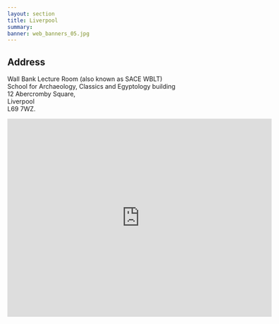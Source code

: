 ```yaml
---
layout: section
title: Liverpool
summary: 
banner: web_banners_05.jpg
---
```


## Address

Wall Bank Lecture Room (also known as SACE WBLT) <br/>
School for Archaeology, Classics and Egyptology building <br/>
12 Abercromby Square,  <br/>
Liverpool  <br/>
L69 7WZ.



<iframe src="https://www.google.com/maps/embed?pb=!1m18!1m12!1m3!1d257.3565148037027!2d-2.965405867269273!3d53.4023032096464!2m3!1f0!2f0!3f0!3m2!1i1024!2i768!4f13.1!3m3!1m2!1s0x487b2119353498bf%3A0x3620b5d18225b475!2sThe%20School%20of%20Histories!5e0!3m2!1sen!2suk!4v1702379894997!5m2!1sen!2suk" width="600" height="450" style="border:0;" allowfullscreen="" loading="lazy" referrerpolicy="no-referrer-when-downgrade"></iframe>

<!--

## Address

Doodson Room, <br/>
NOC, <br/>
6 Brownlow Street, <br/>
Liverpool <br/>
L3 5DA


<iframe src="https://www.google.com/maps/embed?pb=!1m18!1m12!1m3!1d2378.4113817832954!2d-2.9714871871996325!3d53.40746857003232!2m3!1f0!2f0!3f0!3m2!1i1024!2i768!4f13.1!3m3!1m2!1s0x487b21b142bb41bf%3A0x24b4ea1cd0298295!2s6%20Brownlow%20St%2C%20Liverpool%20L3%205DA!5e0!3m2!1sen!2suk!4v1701357321472!5m2!1sen!2suk" width="600" height="450" style="border:0;" allowfullscreen="" loading="lazy" referrerpolicy="no-referrer-when-downgrade"></iframe>

-->